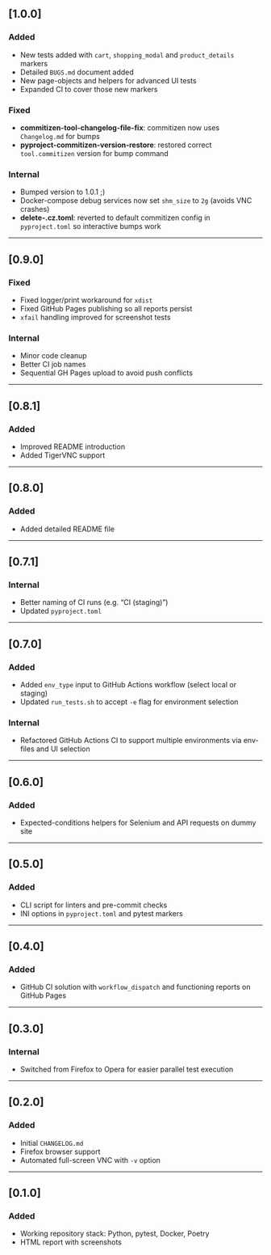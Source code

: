 ## [1.0.0]

### Added
- New tests added with `cart`, `shopping_modal` and `product_details` markers  
- Detailed `BUGS.md` document added  
- New page-objects and helpers for advanced UI tests  
- Expanded CI to cover those new markers

### Fixed
- **commitizen-tool-changelog-file-fix**: commitizen now uses `Changelog.md` for bumps  
- **pyproject-commitizen-version-restore**: restored correct `tool.commitizen` version for bump command

### Internal
- Bumped version to 1.0.1 ;)  
- Docker-compose debug services now set `shm_size` to `2g` (avoids VNC crashes)  
- **delete-.cz.toml**: reverted to default commitizen config in `pyproject.toml` so interactive bumps work

---

## [0.9.0]

### Fixed
- Fixed logger/print workaround for `xdist`  
- Fixed GitHub Pages publishing so all reports persist  
- `xfail` handling improved for screenshot tests

### Internal
- Minor code cleanup  
- Better CI job names  
- Sequential GH Pages upload to avoid push conflicts

---

## [0.8.1]

### Added
- Improved README introduction  
- Added TigerVNC support

---

## [0.8.0]

### Added
- Added detailed README file

---

## [0.7.1]

### Internal
- Better naming of CI runs (e.g. “CI (staging)”)  
- Updated `pyproject.toml`

---

## [0.7.0]

### Added
- Added `env_type` input to GitHub Actions workflow (select local or staging)  
- Updated `run_tests.sh` to accept `-e` flag for environment selection

### Internal
- Refactored GitHub Actions CI to support multiple environments via env-files and UI selection

---

## [0.6.0]

### Added
- Expected-conditions helpers for Selenium and API requests on dummy site

---

## [0.5.0]

### Added
- CLI script for linters and pre-commit checks  
- INI options in `pyproject.toml` and pytest markers

---

## [0.4.0]

### Added
- GitHub CI solution with `workflow_dispatch` and functioning reports on GitHub Pages

---

## [0.3.0]

### Internal
- Switched from Firefox to Opera for easier parallel test execution

---

## [0.2.0]

### Added
- Initial `CHANGELOG.md`  
- Firefox browser support  
- Automated full-screen VNC with `-v` option

---

## [0.1.0]

### Added
- Working repository stack: Python, pytest, Docker, Poetry  
- HTML report with screenshots
